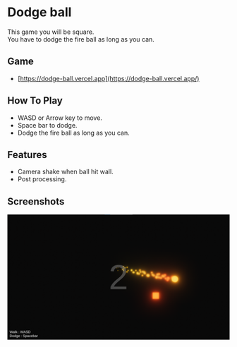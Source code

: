 
# Dodge ball

This game you will be square.\
You have to dodge the fire ball as long as you can.

## Game

- [https://dodge-ball.vercel.app](https://dodge-ball.vercel.app/)

## How To Play

- WASD or Arrow key to move.
- Space bar to dodge.
- Dodge the fire ball as long as you can.
## Features

- Camera shake when ball hit wall.
- Post processing.

## Screenshots

![App Screenshot 1](/Screenshot/1.png?raw=true)
